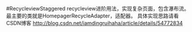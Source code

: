 #RecycleviewStaggered 
recycleview进阶用法，实现复杂页面，包含瀑布流。最主要的类就是HomepagerRecycleAdapter，适配器。
具体实现思路请看CSDN博客
http://blog.csdn.net/iamdingruihaha/article/details/54772834
